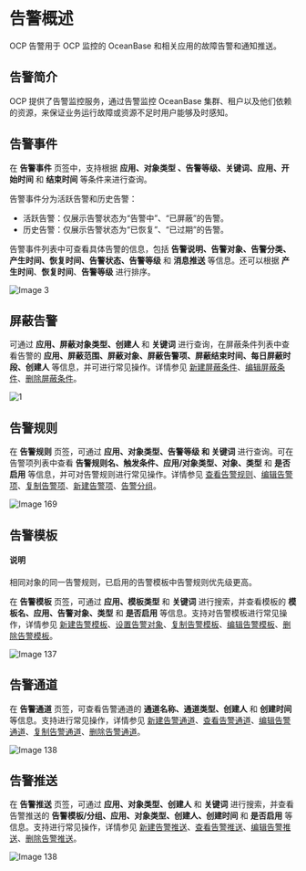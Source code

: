 # 告警概述

OCP 告警用于 OCP 监控的 OceanBase 和相关应用的故障告警和通知推送。

## 告警简介

OCP 提供了告警监控服务，通过告警监控 OceanBase 集群、租户以及他们依赖的资源，来保证业务运行故障或资源不足时用户能够及时感知。

## 告警事件

在 **告警事件** 页签中，支持根据 **应用、对象类型 、告警等级、关键词、应用、开始时间** 和 **结束时间** 等条件来进行查询。

告警事件分为活跃告警和历史告警：

* 活跃告警：仅展示告警状态为“告警中”、“已屏蔽”的告警。
* 历史告警：仅展示告警状态为“已恢复”、“已过期”的告警。

告警事件列表中可查看具体告警的信息，包括 **告警说明、告警对象、告警分类、产生时间、恢复时间、告警状态、告警等级** 和 **消息推送** 等信息。还可以根据 **产生时间**、**恢复时间**、**告警等级** 进行排序。

![Image 3](https://obbusiness-private.oss-cn-shanghai.aliyuncs.com/doc/img/ocp/421/alarm/%E5%91%8A%E8%AD%A6%E6%A6%82%E8%BF%B0-1.png)

## 屏蔽告警

可通过 **应用、屏蔽对象类型、创建人** 和 **关键词** 进行查询，在屏蔽条件列表中查看告警的 **应用、屏蔽范围、屏蔽对象、屏蔽告警项、屏蔽结束时间、每日屏蔽时段、创建人** 等信息，并可进行常见操作。详情参见 [新建屏蔽条件](800.manage-blocking-conditions/100.create-a-blocking-condition.md)、[编辑屏蔽条件](800.manage-blocking-conditions/200.edit-a-blocking-condition.md)、[删除屏蔽条件](800.manage-blocking-conditions/300.delete-a-blocking-condition.md)。

![1](https://obbusiness-private.oss-cn-shanghai.aliyuncs.com/doc/img/ocp/401/%E5%91%8A%E8%AD%A6%E5%B1%8F%E8%94%BD1.png)

## 告警规则

在 **告警规则** 页签，可通过 **应用、对象类型、告警等级 和 关键词** 进行查询。可在告警项列表中查看 **告警规则名、触发条件、应用/对象类型、对象、类型** 和 **是否启用** 等信息，并可对告警规则进行常见操作。详情参见 [查看告警规则](300.manage-alert-rules/200.view-an-alert-rule.md)、[编辑告警项](300.manage-alert-rules/400.edit-an-alert-rule.md)、[复制告警项](300.manage-alert-rules/300.copy-an-alert-rule.md)、[新建告警项](300.manage-alert-rules/100.create-an-alert-rule.md)、[告警分组](300.manage-alert-rules/600.rule-groups.md)。

![Image 169](https://obbusiness-private.oss-cn-shanghai.aliyuncs.com/doc/img/ocp/421/alarm/%E5%91%8A%E8%AD%A6%E6%A6%82%E8%BF%B0-2.png)

## 告警模板

<main id="notice" type='explain'>
  <h4>说明</h4>
  <p>相同对象的同一告警规则，已启用的告警模板中告警规则优先级更高。</p>
</main>

在 **告警模板** 页签，可通过 **应用、模板类型** 和 **关键词** 进行搜索，并查看模板的 **模板名、应用、告警对象、类型** 和 **是否启用** 等信息。支持对告警模板进行常见操作，详情参见 [新建告警模板](400.manage-alert-templates/100.create-an-alert-template.md)、[设置告警对象](400.manage-alert-templates/200.set-alert-objects.md)、[复制告警模板](400.manage-alert-templates/500.copy-an-alert-template.md)、[编辑告警模板](400.manage-alert-templates/600.edit-an-alert-template.md)、[删除告警模板](400.manage-alert-templates/700.delete-an-alert-template.md)。

![Image 137](https://obbusiness-private.oss-cn-shanghai.aliyuncs.com/doc/img/ocp/421/alarm/%E5%91%8A%E8%AD%A6%E6%A6%82%E8%BF%B0-3.png)

## 告警通道

在 **告警通道** 页签，可查看告警通道的 **通道名称、通道类型、创建人** 和 **创建时间** 等信息。支持进行常见操作，详情参见 [新建告警通道](500.manage-alert-channels/100.create-an-alert-channel.md)、[查看告警通道](500.manage-alert-channels/200.view-an-alert-channel.md)、[编辑告警通道](500.manage-alert-channels/300.edit-an-alert-channel.md)、[复制告警通道](500.manage-alert-channels/400.copy-an-alert-channel.md)、[删除告警通道](500.manage-alert-channels/500.delete-an-alarm-channel.md)。

![Image 138](https://obbusiness-private.oss-cn-shanghai.aliyuncs.com/doc/img/ocp/401/%E5%91%8A%E8%AD%A6%E9%80%9A%E9%81%931.png)

## 告警推送

在 **告警推送** 页签，可通过 **应用、对象类型、创建人** 和 **关键词** 进行搜索，并查看告警推送的 **告警模板/分组、应用、对象类型、创建人、创建时间** 和 **是否启用** 等信息。支持进行常见操作，详情参见 [新建告警推送](600.manage-alert-push/100.create-an-alert-push.md)、[查看告警推送](600.manage-alert-push/200.view-an-alert-push.md)、[编辑告警推送](600.manage-alert-push/300.edit-an-alert-push.md)、[删除告警推送](600.manage-alert-push/400.delete-an-alert-push.md)。

![Image 138](https://obbusiness-private.oss-cn-shanghai.aliyuncs.com/doc/img/ocp/410/%E5%91%8A%E8%AD%A6%E6%8E%A8%E9%80%81.png)
